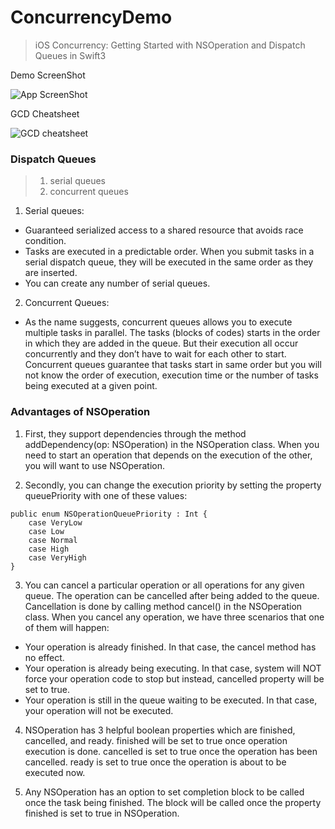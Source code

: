 # ConcurrencyDemo
> iOS Concurrency: Getting Started with NSOperation and Dispatch Queues in Swift3

Demo ScreenShot

![App ScreenShot](http://7xqacx.com1.z0.glb.clouddn.com/app_screen_shot.png)

GCD Cheatsheet

![GCD cheatsheet](http://7xqacx.com1.z0.glb.clouddn.com/gcd-cheatsheet.png)


### Dispatch Queues
> 1. serial queues
> 2. concurrent queues

1. Serial queues:
  * Guaranteed serialized access to a shared resource that avoids race condition.
  * Tasks are executed in a predictable order. When you submit tasks in a serial dispatch queue, they will be executed in the same order as they are inserted.
  * You can create any number of serial queues.
2. Concurrent Queues:
  * As the name suggests, concurrent queues allows you to execute multiple tasks in parallel. The tasks (blocks of codes) starts in the order in which they are added in the queue. But their execution all occur concurrently and they don’t have to wait for each other to start. Concurrent queues guarantee that tasks start in same order but you will not know the order of execution, execution time or the number of tasks being executed at a given point.


### Advantages of NSOperation

1. First, they support dependencies through the method addDependency(op: NSOperation) in the NSOperation class.
When you need to start an operation that depends on the execution of the other, you will want to use NSOperation.

2. Secondly, you can change the execution priority by setting the property queuePriority with one of these values:
```
public enum NSOperationQueuePriority : Int {
    case VeryLow
    case Low
    case Normal
    case High
    case VeryHigh
}
```

3. You can cancel a particular operation or all operations for any given queue. The operation can be cancelled after being added to the queue. Cancellation is done by calling method cancel() in the NSOperation class. When you cancel any operation, we have three scenarios that one of them will happen:
  * Your operation is already finished. In that case, the cancel method has no effect.
  * Your operation is already being executing. In that case, system will NOT force your operation code to stop but instead, cancelled property will be set to true.
  * Your operation is still in the queue waiting to be executed. In that case, your operation will not be executed.

4. NSOperation has 3 helpful boolean properties which are finished, cancelled, and ready. finished will be set to true once operation execution is done. cancelled is set to true once the operation has been cancelled. ready is set to true once the operation is about to be executed now.

5. Any NSOperation has an option to set completion block to be called once the task being finished. The block will be called once the property finished is set to true in NSOperation.
